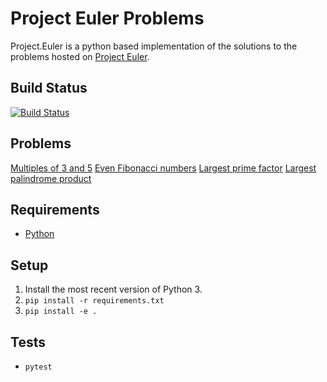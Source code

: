 # Project Euler Problems
Project.Euler is a python based implementation of the solutions to the problems hosted on [Project Euler](https://projecteuler.net).

## Build Status
[![Build Status](https://travis-ci.org/virtualmadden/Project.Euler.svg?branch=master)](https://travis-ci.org/virtualmadden/Project.Euler)

## Problems
[Multiples of 3 and 5](https://projecteuler.net/problem=1)
[Even Fibonacci numbers](https://projecteuler.net/problem=2)
[Largest prime factor](https://projecteuler.net/problem=3)
[Largest palindrome product](https://projecteuler.net/problem=4)

## Requirements
- [Python](https://www.python.org/)

## Setup
1. Install the most recent version of Python 3.
1. `pip install -r requirements.txt`
1. `pip install -e .`

## Tests
- `pytest`